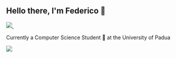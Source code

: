 ## Hello there, I'm Federico 👋
<a href="https://www.linkedin.com/in/tao-ren-federico-ye-48b581300/">
    <img src="https://img.shields.io/badge/LinkedIn-0077B5?style=for-the-badge&logo=linkedin&logoColor=white"></img>
</a>&nbsp;&nbsp;

Currently a Computer Science Student 🤖 at the University of Padua 

<img src="https://github-readme-stats-five-blue-15.vercel.app/api?username=FedeYe&theme=midnight-purple&show=prs_merged,prs_merged_percentage" />

<!--
**FedeYe/FedeYe** is a ✨ _special_ ✨ repository because its `README.md` (this file) appears on your GitHub profile.

Here are some ideas to get you started:

- 🔭 I’m currently working on ...
- 🌱 I’m currently learning ...
- 👯 I’m looking to collaborate on ...
- 🤔 I’m looking for help with ...
- 💬 Ask me about ...
- 📫 How to reach me: ...
- 😄 Pronouns: ...
- ⚡ Fun fact: ...
-->
